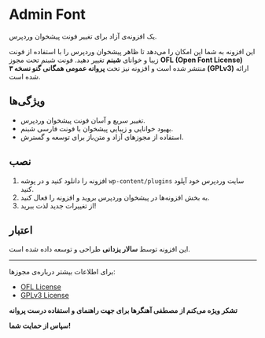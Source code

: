 # Admin Font

یک افزونه‌ی آزاد برای تغییر فونت پیشخوان وردپرس.

این افزونه به شما این امکان را می‌دهد تا ظاهر پیشخوان وردپرس را با استفاده از فونت زیبا و خوانای **شبنم** تغییر دهید. فونت شبنم تحت مجوز **OFL (Open Font License)** منتشر شده است و افزونه نیز تحت **پروانه عمومی همگانی گنو نسخه ۳ (GPLv3)** ارائه شده است.

## ویژگی‌ها
- تغییر سریع و آسان فونت پیشخوان وردپرس.
- بهبود خوانایی و زیبایی پیشخوان با فونت فارسی شبنم.
- استفاده از مجوزهای آزاد و متن‌باز برای توسعه و گسترش.

## نصب
1. افزونه را دانلود کنید و در پوشه `wp-content/plugins` سایت وردپرس خود آپلود کنید.
2. به بخش افزونه‌ها در پیشخوان وردپرس بروید و افزونه را فعال کنید.
3. از تغییرات جدید لذت ببرید!

## اعتبار
این افزونه توسط **سالار یزدانی**  طراحی و توسعه داده شده است.

---

برای اطلاعات بیشتر درباره‌ی مجوزها:
- [OFL License](https://scripts.sil.org/OFL)
- [GPLv3 License](https://www.gnu.org/licenses/gpl-3.0.html)

**تشکر ویژه می‌کنم از مصطفی آهنگرها برای جهت راهنمای و استفاده درست پروانه**

**سپاس از حمایت شما!**
